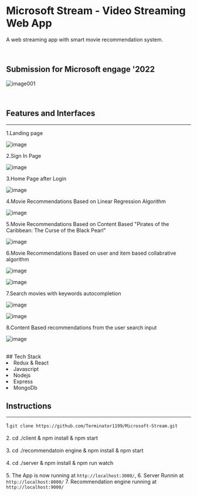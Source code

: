 
# Microsoft Stream - Video Streaming Web App

A web streaming app with smart movie recommendation system.

<br/>

## Submission for Microsoft engage '2022

![image001](https://user-images.githubusercontent.com/79754424/167501435-3fea72dd-0e81-4bc3-bb7a-1ca85a715d49.jpg)

<br/>


## Features and Interfaces

-----------------------------------------------------------------------------------------------------------------------------------------------------------------------
  1.Landing page
  
  ![image](https://user-images.githubusercontent.com/76548971/170883055-095e6a74-0172-4685-a838-0ac5f6b0876f.png)
  
  2.Sign In Page
  
  ![image](https://user-images.githubusercontent.com/76548971/170883092-a5e866eb-c539-4a90-a9ca-72f5e74d013f.png)

  3.Home Page after Login
  
  ![image](https://user-images.githubusercontent.com/76548971/170883124-5a70d104-32ac-42a8-b3d2-466cd0770d45.png)

  4.Movie Recommendations Based on Linear Regression Algorithm
  
![image](https://user-images.githubusercontent.com/76548971/170883482-727d8481-0d21-476b-bba4-72249186b619.png)

    
  5.Movie Recommendations Based on Content Based "Pirates of the Caribbean: The Curse of the Black Pearl"
  
![image](https://user-images.githubusercontent.com/76548971/170883170-3f1bd80d-0d51-4848-89e4-7fe23a747a92.png)

  6.Movie Recommendations Based on user and item based collabrative algorithm
  
  ![image](https://user-images.githubusercontent.com/76548971/170881882-8d8737db-e4ae-4043-9fb9-7d84b2d6cb21.png)

![image](https://user-images.githubusercontent.com/76548971/170883246-d725c52a-28e8-47f0-9496-c507053f6833.png)

  7.Search movies with keywords autocompletion
  
  ![image](https://user-images.githubusercontent.com/76548971/170883267-e7b16b8b-a6be-4901-a08e-15e34226784c.png)
  
  ![image](https://user-images.githubusercontent.com/76548971/170883439-5074e041-b95c-4742-aec1-aee8bc73772c.png)


  8.Content Based recommendations from the user search input
  
  ![image](https://user-images.githubusercontent.com/76548971/170883198-1c2a85a0-6cad-40fa-94fe-96373dbea885.png)

 

<br/>
## Tech Stack
<li>Redux & React</li>

<li>Javascript</li>
<li>Nodejs</li>
<li>Express</li>

<li>MongoDb</li>


## Instructions

-----------------------------------------------------------------------------------------------------------------------------------------------------------------------
  
  1.`git clone https://github.com/Terminator1199/Microsoft-Stream.git`<br/>
  <br/>
  2. cd ./client & npm install & npm start  <br/>
  <br/>
  3.  cd ./recommendatoin engine & npm install & npm start  <br/>
  <br/>
  4. cd ./server & npm install & npm run watch  <br/>
  <br/>
  5. The App is now running at `http://localhost:3000/`, 
  6. Server Runnin at `http://localhost:8000/`
  7. Recommendation engine running at `http://localhost:9000/`

